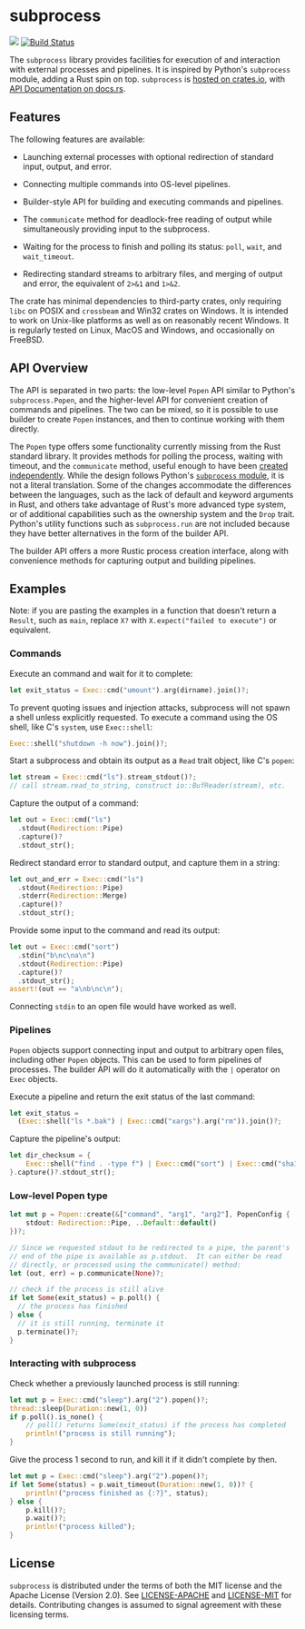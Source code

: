 # subprocess

[![](http://meritbadge.herokuapp.com/subprocess)](https://crates.io/crates/subprocess)
[![Build Status](https://travis-ci.org/hniksic/rust-subprocess.svg?branch=master)](https://travis-ci.org/hniksic/rust-subprocess)

The `subprocess` library provides facilities for execution of and
interaction with external processes and pipelines.  It is inspired by
Python's `subprocess` module, adding a Rust spin on top.  `subprocess`
is [hosted on crates.io](https://crates.io/crates/subprocess), with
[API Documentation on docs.rs](https://docs.rs/subprocess/).

## Features

The following features are available:

* Launching external processes with optional redirection of standard
  input, output, and error.

* Connecting multiple commands into OS-level pipelines.

* Builder-style API for building and executing commands and pipelines.

* The `communicate` method for deadlock-free reading of output while
  simultaneously providing input to the subprocess.

* Waiting for the process to finish and polling its status: `poll`,
  `wait`, and `wait_timeout`.

* Redirecting standard streams to arbitrary files, and merging of
  output and error, the equivalent of `2>&1` and `1>&2`.

The crate has minimal dependencies to third-party crates, only
requiring `libc` on POSIX and `crossbeam` and Win32 crates on Windows.
It is intended to work on Unix-like platforms as well as on reasonably
recent Windows.  It is regularly tested on Linux, MacOS and Windows,
and occasionally on FreeBSD.

## API Overview

The API is separated in two parts: the low-level `Popen` API similar
to Python's `subprocess.Popen`, and the higher-level API for
convenient creation of commands and pipelines.  The two can be mixed,
so it is possible to use builder to create `Popen` instances, and then
to continue working with them directly.

The `Popen` type offers some functionality currently missing from the
Rust standard library.  It provides methods for polling the process,
waiting with timeout, and the `communicate` method, useful enough to
have been [created
independently](https://crates.io/crates/subprocess-communicate).
While the design follows Python's [`subprocess`
module](https://docs.python.org/3/library/subprocess.html#popen-constructor),
it is not a literal translation.  Some of the changes accommodate the
differences between the languages, such as the lack of default and
keyword arguments in Rust, and others take advantage of Rust's more
advanced type system, or of additional capabilities such as the
ownership system and the `Drop` trait.  Python's utility functions
such as `subprocess.run` are not included because they have better
alternatives in the form of the builder API.

The builder API offers a more Rustic process creation interface, along
with convenience methods for capturing output and building pipelines.

## Examples

Note: if you are pasting the examples in a function that doesn't
return a `Result`, such as `main`, replace `X?` with `X.expect("failed
to execute")` or equivalent.

### Commands

Execute an command and wait for it to complete:

```rust
let exit_status = Exec::cmd("umount").arg(dirname).join()?;
```

To prevent quoting issues and injection attacks, subprocess will not
spawn a shell unless explicitly requested.  To execute a command using
the OS shell, like C's `system`, use `Exec::shell`:

```rust
Exec::shell("shutdown -h now").join()?;
```

Start a subprocess and obtain its output as a `Read` trait object,
like C's `popen`:

```rust
let stream = Exec::cmd("ls").stream_stdout()?;
// call stream.read_to_string, construct io::BufReader(stream), etc.
```

Capture the output of a command:

```rust
let out = Exec::cmd("ls")
  .stdout(Redirection::Pipe)
  .capture()?
  .stdout_str();
```

Redirect standard error to standard output, and capture them in a string:

```rust
let out_and_err = Exec::cmd("ls")
  .stdout(Redirection::Pipe)
  .stderr(Redirection::Merge)
  .capture()?
  .stdout_str();
```

Provide some input to the command and read its output:

```rust
let out = Exec::cmd("sort")
  .stdin("b\nc\na\n")
  .stdout(Redirection::Pipe)
  .capture()?
  .stdout_str();
assert!(out == "a\nb\nc\n");
```

Connecting `stdin` to an open file would have worked as well.

### Pipelines

`Popen` objects support connecting input and output to arbitrary open
files, including other `Popen` objects.  This can be used to form
pipelines of processes.  The builder API will do it automatically with
the `|` operator on `Exec` objects.

Execute a pipeline and return the exit status of the last command:

```rust
let exit_status =
  (Exec::shell("ls *.bak") | Exec::cmd("xargs").arg("rm")).join()?;
```

Capture the pipeline's output:

```rust
let dir_checksum = {
    Exec::shell("find . -type f") | Exec::cmd("sort") | Exec::cmd("sha1sum")
}.capture()?.stdout_str();
```

### Low-level Popen type

```rust
let mut p = Popen::create(&["command", "arg1", "arg2"], PopenConfig {
    stdout: Redirection::Pipe, ..Default::default()
})?;

// Since we requested stdout to be redirected to a pipe, the parent's
// end of the pipe is available as p.stdout.  It can either be read
// directly, or processed using the communicate() method:
let (out, err) = p.communicate(None)?;

// check if the process is still alive
if let Some(exit_status) = p.poll() {
  // the process has finished
} else {
  // it is still running, terminate it
  p.terminate()?;
}
```

### Interacting with subprocess

Check whether a previously launched process is still running:

```rust
let mut p = Exec::cmd("sleep").arg("2").popen()?;
thread::sleep(Duration::new(1, 0))
if p.poll().is_none() {
    // poll() returns Some(exit_status) if the process has completed
    println!("process is still running");
}
```

Give the process 1 second to run, and kill it if it didn't complete by
then.

```rust
let mut p = Exec::cmd("sleep").arg("2").popen()?;
if let Some(status) = p.wait_timeout(Duration::new(1, 0))? {
    println!("process finished as {:?}", status);
} else {
    p.kill()?;
    p.wait()?;
    println!("process killed");
}
```

## License

`subprocess` is distributed under the terms of both the MIT license
and the Apache License (Version 2.0).  See
[LICENSE-APACHE](LICENSE-APACHE) and [LICENSE-MIT](LICENSE-MIT) for
details.  Contributing changes is assumed to signal agreement with
these licensing terms.
